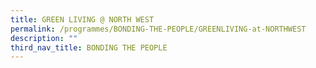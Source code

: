 ```yaml
---
title: GREEN LIVING @ NORTH WEST
permalink: /programmes/BONDING-THE-PEOPLE/GREENLIVING-at-NORTHWEST
description: ""
third_nav_title: BONDING THE PEOPLE
---
```





